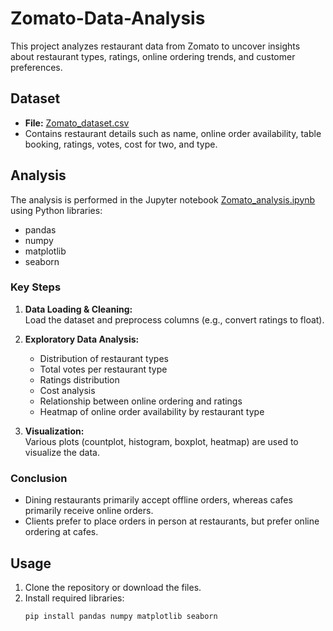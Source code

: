 # Zomato-Data-Analysis

This project analyzes restaurant data from Zomato to uncover insights about restaurant types, ratings, online ordering trends, and customer preferences.

## Dataset

- **File:** [Zomato_dataset.csv](Zomato_dataset.csv)
- Contains restaurant details such as name, online order availability, table booking, ratings, votes, cost for two, and type.

## Analysis

The analysis is performed in the Jupyter notebook [Zomato_analysis.ipynb](Zomato_analysis.ipynb) using Python libraries:
- pandas
- numpy
- matplotlib
- seaborn

### Key Steps

1. **Data Loading & Cleaning:**  
   Load the dataset and preprocess columns (e.g., convert ratings to float).

2. **Exploratory Data Analysis:**  
   - Distribution of restaurant types  
   - Total votes per restaurant type  
   - Ratings distribution  
   - Cost analysis  
   - Relationship between online ordering and ratings  
   - Heatmap of online order availability by restaurant type

3. **Visualization:**  
   Various plots (countplot, histogram, boxplot, heatmap) are used to visualize the data.

### Conclusion

- Dining restaurants primarily accept offline orders, whereas cafes primarily receive online orders.
- Clients prefer to place orders in person at restaurants, but prefer online ordering at cafes.

## Usage

1. Clone the repository or download the files.
2. Install required libraries:
   ```sh
   pip install pandas numpy matplotlib seaborn